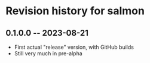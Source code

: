 # Revision history for salmon

## 0.1.0.0 -- 2023-08-21

* First actual "release" version, with GitHub builds
* Still very much in pre-alpha
